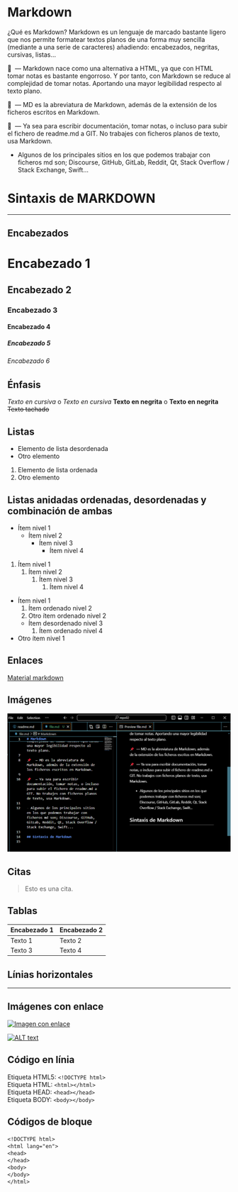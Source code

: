 # Markdown

¿Qué es Markdown?
Markdown es un lenguaje de marcado bastante ligero que nos permite formatear textos planos de una forma muy sencilla (mediante a una serie de caracteres) añadiendo: encabezados, negritas, cursivas, listas…

📌 ️ — Markdown nace como una alternativa a HTML, ya que con HTML tomar notas es bastante engorroso. Y por tanto, con Markdown se reduce al complejidad de tomar notas. Aportando una mayor legibilidad respecto al texto plano.

📌 ️ — MD es la abreviatura de Markdown, además de la extensión de los ficheros escritos en Markdown.

📌 ️ — Ya sea para escribir documentación, tomar notas, o incluso para subir el fichero de readme.md a GIT. No trabajes con ficheros planos de texto, usa Markdown.

+ Algunos de los principales sitios en los que podemos trabajar con ficheros md son; Discourse, GitHub, GitLab, Reddit, Qt, Stack Overflow / Stack Exchange, Swift...
 
# Sintaxis de MARKDOWN
---
## Encabezados
<!-- Los encabezados se crean con el símbolo #, y el número de # determina el nivel del encabezado -->
# Encabezado 1
## Encabezado 2
### Encabezado 3
#### Encabezado 4
##### Encabezado 5
###### Encabezado 6

## Énfasis
<!-- Énfasis -->
<!-- Podemos aplicar cursiva con un * o _, y negrita con dos ** o __ -->
*Texto en cursiva* o _Texto en cursiva_
**Texto en negrita** o __Texto en negrita__
~~Texto tachado~~

## Listas 
<!-- Listas -->
<!-- Listas desordenadas con -, * o +; listas ordenadas con números seguidos de un punto -->
- Elemento de lista desordenada
- Otro elemento
1. Elemento de lista ordenada
2. Otro elemento

## Listas anidadas ordenadas, desordenadas y combinación de ambas
<!-- Listas Desordenadas Anidadas -->
<!-- Utiliza guiones para ítems de lista y añade espacios para anidar niveles -->
- Ítem nivel 1
  - Ítem nivel 2  <!-- Dos espacios antes de este guión para anidar bajo el ítem nivel 1 -->
    - Ítem nivel 3  <!-- Cuatro espacios para anidar aún más profundamente -->
      - Ítem nivel 4  <!-- Seis espacios para anidar bajo el ítem nivel 3 -->

<!-- Listas Ordenadas Anidadas -->
<!-- Números con punto para ítems ordenados, con espacios para anidar -->
1. Ítem nivel 1
   1. Ítem nivel 2  <!-- Tres espacios antes del número para anidar bajo el ítem nivel 1 -->
      1. Ítem nivel 3  <!-- Seis espacios para continuar la anidación -->
         1. Ítem nivel 4  <!-- Nueve espacios para anidar aún más profundo -->

<!-- Combinación de Listas Ordenadas y Desordenadas -->
<!-- Puedes mezclar tipos de lista anidando ordenadas bajo desordenadas y viceversa -->
- Ítem nivel 1
  1. Ítem ordenado nivel 2  <!-- Anidado ordenado bajo un ítem desordenado -->
  2. Otro ítem ordenado nivel 2
    - Ítem desordenado nivel 3  <!-- Anidado desordenado bajo un ítem ordenado -->
      1. Ítem ordenado nivel 4  <!-- Continúa anidando ordenadamente bajo un desordenado -->
- Otro ítem nivel 1


## Enlaces 
<!-- Enlaces -->
<!-- Los enlaces se insertan con el texto en corchetes y la URL en paréntesis -->
[Material markdown](https://medium.com/@davidbernalgonzalez/3-markdown-c82d88c1d222)

## Imágenes 
<!-- Imágenes -->
<!-- Similar a los enlaces, pero con un signo de exclamación al principio -->
![Foto tarea markdown en proceso](imagenes/foto1.png)

## Citas
<!-- Citas -->
<!-- Las citas se marcan con > -->
> Esto es una cita.

## Tablas
<!-- Tablas -->
<!-- Las tablas se crean con | para columnas y - para los encabezados -->
| Encabezado 1 | Encabezado 2 |
| ------------ | ------------ |
| Texto 1      | Texto 2      |
| Texto 3      | Texto 4      |

## Línias horizontales
<!-- Líneas horizontales -->
<!-- Tres o más -, *, o _ para crear una línea divisoria -->
---

## Imágenes con enlace
<!-- existe la posibilidad de combinar imágenes y enlaces de la siguiente manera -->
[![Imagen con enlace](https://www.google.es/images/branding/googlelogo/1x/googlelogo_color_272x92dp.png)](www.google.es)

<!-- Ruta URL de la IMG + Descripción-->
[1]:https://user-images.githubusercontent.com/32896437/153675215-dff3448c-56bc-4da0-9cf1-6a394fd9c6f8.png "Pulp Fiction"
<!-- Enlace -->
[2]: https://es.wikipedia.org/wiki/Pulp_Fiction
<!-- Juntando la descrición con el resto de partes partes -->
[![ALT text][1]][2]

## Código en línia
Etiqueta HTML5: `<!DOCTYPE html>`\
Etiqueta HTML: `<html></html>`\
Etiqueta HEAD: `<head></head>`\
Etiqueta BODY: `<body></body>`

## Códigos de bloque
<!-- si queremos escribir un bloque de código hacemos englobando nuestro código entre ```-->
```
<!DOCTYPE html>
<html lang="en">
<head>
</head>
<body>
</body>
</html>
```